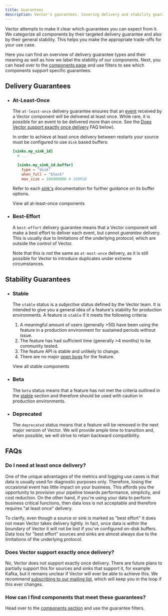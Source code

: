 ```yaml
---
title: Guarantees
description: Vector's gaurantees. Covering delivery and stability guarantees for each Vector component.
---
```


Vector attempts to make it clear which guarantees you can expect from it. We
categorize all components by their targeted delivery guarantee and also by
their general stability. This helps you make the appropriate trade-offs for your
use case.

Here you can find an overview of delivery guarantee types and their meaning as
well as how we label the stability of our components. Next, you can head over to
the [components page][pages.components] and use filters to see which components
support specific guarantees.

## Delivery Guarantees

<ul class="connected-list">
<li>

### At-Least-Once

The `at-least-once` delivery guarantee ensures that an [event][docs.data-model]
received by a Vector component will be delivered at least once. While rare, it
is possible for an event to be delivered more than once. See the
[Does Vector support exactly once delivery](#does-vector-support-exactly-once-delivery)
FAQ below).

<Alert variant="outlined" severity="warning">

In order to achieve at least once delivery between restarts your source must
be configured to use `disk` based buffers:

```toml title="vector.toml"
[sinks.my_sink_id]
  # ...

  [sinks.my_sink_id.buffer]
    type = "disk"
    when_full = "block"
    max_size = 104900000 # 100MiB
```

Refer to each [sink's][docs.sinks] documentation for further guidance on its
buffer options.

</Alert>

<Jump to="/components/?at-least-once=true">View all at-least-once components</Jump>

</li>
<li>

### Best-Effort

A `best-effort` delivery guarantee means that a Vector component will make a
best effort to deliver each event, but cannot _guarantee_ delivery. This is
usually due to limitations of the underlying protocol; which are outside the
control of Vector.

Note that this is _not_ the same as `at-most-once` delivery, as it is still
possible for Vector to introduce duplicates under extreme circumstances.

</li>
</ul>

## Stability Guarantees

<ul class="connected-list">
<li>

### Stable

The `stable` status is a _subjective_ status defined by the Vector team. It is
intended to give you a general idea of a feature's stability for production
environments. A feature is `stable` if it meets the following criteria:

1. A meaningful amount of users (generally >50) have been using the feature in
   a production environment for sustained periods without issue.
2. The feature has had sufficient time (generally >4 months) to be community
   tested.
3. The feature API is stable and unlikely to change.
4. There are no major [open bugs][urls.vector_bug_issues] for the feature.

<Jump to="/components/?stable=true">View all stable components</Jump>

</li>
<li>

### Beta

The `beta` status means that a feature has not met the criteria outlined in
the [stable](#stable) section and therefore should be used with caution
in production environments.

</li>
<li>

### Deprecated

The `deprecated` status means that a feature will be removed in the next major
version of Vector. We will provide ample time to transition and, when possible,
we will strive to retain backward compatibility.

</li>
</ul>

## FAQs

### Do I need at least once delivery?

One of the unique advantages of the metrics and logging use cases is that data is usually
used for diagnostic purposes only. Therefore, losing the occasional event
has little impact on your business. This affords you the opportunity to
provision your pipeline towards performance, simplicity, and cost reduction.
On the other hand, if you're using your data to perform business critical
functions, then data loss is not acceptable and therefore requires "at least
once" delivery.

To clarify, even though a source or sink is marked as "best effort" it does
not mean Vector takes delivery lightly. In fact, once data is within the
boundary of Vector it will not be lost if you've configured on-disk buffers.
Data loss for "best effort" sources and sinks are almost always due to the
limitations of the underlying protocol.

### Does Vector support exactly once delivery?

No, Vector does not support exactly once delivery. There are future plans to
partially support this for sources and sinks that support it, for example Kafka,
but it remains unclear if Vector will ever be able to achieve this.
We recommend [subscribing to our mailing list](/community),
which will keep you in the loop if this ever changes.

### How can I find components that meet these guarantees?

Head over to the [components section][pages.components] and use the guarantee
filters.

[docs.data-model]: /docs/about/under-the-hood/architecture/data-model/
[docs.sinks]: /docs/reference/configuration/sinks/
[pages.components]: /components/
[urls.vector_bug_issues]: https://github.com/timberio/vector/issues?q=is%3Aopen+is%3Aissue+label%3A%22type%3A+bug%22
